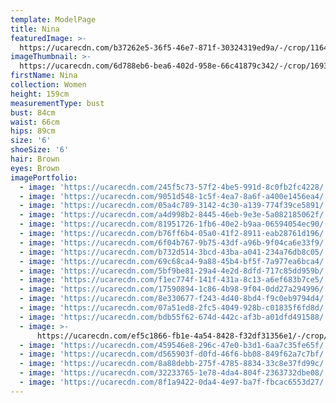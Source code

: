 ```yaml
---
template: ModelPage
title: Nina
featuredImage: >-
  https://ucarecdn.com/b37262e5-36f5-46e7-871f-30324319ed9a/-/crop/1164x565/84,0/-/preview/
imageThumbnail: >-
  https://ucarecdn.com/6d788eb6-bea6-402d-958e-66c41879c342/-/crop/1693x2202/183,45/-/preview/
firstName: Nina
collection: Women
height: 159cm
measurementType: bust
bust: 84cm
waist: 66cm
hips: 89cm
size: '6'
shoeSize: '6'
hair: Brown
eyes: Brown
imagePortfolio:
  - image: 'https://ucarecdn.com/245f5c73-57f2-4be5-991d-8c0fb2fc4228/'
  - image: 'https://ucarecdn.com/9051d548-1c5f-4ea7-8a6f-a400e1456ea4/'
  - image: 'https://ucarecdn.com/05a4c789-3142-4c30-a139-774f39ce5891/'
  - image: 'https://ucarecdn.com/a4d998b2-8445-46eb-9e3e-5a082185062f/'
  - image: 'https://ucarecdn.com/81951726-1fb6-40e2-b9aa-06594054ec90/'
  - image: 'https://ucarecdn.com/b76ff6b4-05a0-41f2-8911-eab28761d196/'
  - image: 'https://ucarecdn.com/6f04b767-9b75-43df-a96b-9f04ca6e33f9/'
  - image: 'https://ucarecdn.com/b732d514-3bcd-43ba-a041-234a76db8c05/'
  - image: 'https://ucarecdn.com/69c68ca4-9a88-45b4-bf5f-7a977ea6bca4/'
  - image: 'https://ucarecdn.com/5bf9be81-29a4-4e2d-8dfd-717c85dd959b/'
  - image: 'https://ucarecdn.com/f1ec774f-141f-431a-8c13-a6ef683b7ce5/'
  - image: 'https://ucarecdn.com/17590894-1c86-4b98-9f04-0dd27a294996/'
  - image: 'https://ucarecdn.com/8e330677-f243-4d40-8bd4-f9c0eb9794d4/'
  - image: 'https://ucarecdn.com/07a51ed8-2fc5-4049-928b-c01835f6fd8d/'
  - image: 'https://ucarecdn.com/bdb55f62-674d-442c-af3b-a01dfd491588/'
  - image: >-
      https://ucarecdn.com/ef5c1866-fb1e-4a54-8428-f32df31356e1/-/crop/1425x1704/0,308/-/preview/
  - image: 'https://ucarecdn.com/459546e8-296c-47e0-b3d1-6aa7c35fe65f/'
  - image: 'https://ucarecdn.com/d565903f-d0fd-46f6-bb08-849f62a7c7bf/'
  - image: 'https://ucarecdn.com/8a88debb-275f-4785-8834-33c8e37fd99c/'
  - image: 'https://ucarecdn.com/32233765-1e78-4da4-804f-2363732dbe08/'
  - image: 'https://ucarecdn.com/8f1a9422-0da4-4e97-ba7f-fbcac6553d27/'
---
```


